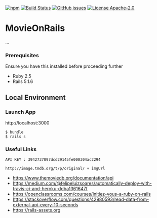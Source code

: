 [![npm](https://img.shields.io/badge/demo-online-ed1c46.svg)](https://movie-on-rails-esgi.herokuapp.com/)
[![Build Status](https://travis-ci.org/CNadjim/MovieOnRails.svg?branch=master)](https://travis-ci.org/CNadjim/MovieOnRails)
[![GitHub issues](https://img.shields.io/github/issues/CNadjim/MovieOnRails.svg)](https://github.com/CNadjim/MovieOnRails/issues)
[![License Apache-2.0](https://img.shields.io/badge/license-APACHE_2.0-blue.svg)](https://github.com/BettorLeague/bettor-league/blob/master/LICENSE)

# MovieOnRails
...

### Prerequisites

Ensure you have this installed before proceeding further
- Ruby 2.5
- Rails 5.1.6

## Local Environment 

### Launch App
http://localhost:3000
```
$ bundle
$ rails s
```

### Useful Links 
```
API KEY : 3942737097dcd29145fe000304ac2294
```

```
http://image.tmdb.org/t/p/original/ + imgUrl
```

- https://www.themoviedb.org/documentation/api
- https://medium.com/@felipeluizsoares/automatically-deploy-with-travis-ci-and-heroku-ddba1361647f
- https://openclassrooms.com/courses/initiez-vous-a-ruby-on-rails
- https://stackoverflow.com/questions/42980593/read-data-from-external-api-every-10-seconds
- https://rails-assets.org

